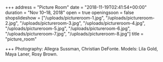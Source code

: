 +++
address = "Picture Room"
date = "2018-11-19T02:41:54+00:00"
duration = "Nov 10–18, 2018"
open = true
openingsoon = false
shopslideshow = ["/uploads/pictureroom-1.jpg", "/uploads/pictureroom-2.jpg", "/uploads/pictureroom-3.jpg", "/uploads/pictureroom-4.jpg", "/uploads/pictureroom-5.jpg", "/uploads/pictureroom-6.jpg", "/uploads/pictureroom-7.jpg", "/uploads/pictureroom-8.jpg"]
title = "picture_room"

+++
Photography: Allegra Sussman, Christian DeFonte. Models: Lila Gold, Maya Laner, Rosy Brown.